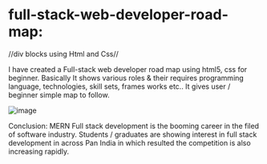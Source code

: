 # full-stack-web-developer-road-map:

//div blocks using Html and Css//


I have created a Full-stack web developer road map using html5, css for beginner.
Basically It shows various roles & their requires programming language, technologies, skill sets, frames works etc..
It gives user / beginner simple map to follow.

![image](https://user-images.githubusercontent.com/126344231/228320281-007cb645-4d53-4ccd-b3ac-94b93f804fbc.png)

Conclusion:
MERN Full stack development is the booming career in the filed of software industry. Students / graduates are showing interest in full stack development in across Pan India in which resulted the competition is also increasing rapidly.
